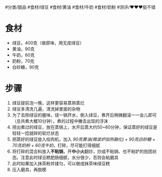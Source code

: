 #分类/甜品 
#食材/绿豆 #食材/黄油 #食材/牛奶 #食材/奶粉 
#测评/❤️❤️❤️挺不错 

# 食材
- 绿豆，400克（做原味，用无皮绿豆）
- 黄油，90克
- 牛奶，60克
- 奶粉，70克
- 白砂糖，90克

# 步骤
1. 绿豆提前泡一晚，这样更容易蒸熟蒸烂
2. 绿豆多清洗几遍，清洗掉里面的杂物
3. 为了去除绿豆的腥味，烧一锅开水，倒入绿豆，煮开后稍微翻滚一一会儿即可（总共煮大概10分钟），煮的过程中撇去出现的浮沫
4. 捞出煮过的绿豆，放在蒸锅上，水开后蒸大约50~60分钟，保证蒸好的绿豆是轻轻一捻就碎的软烂状态
5. 把蒸好的绿豆放入绞肉机，加入 *90克黄油(微波炉加热融化) + 90克白砂糖 + 70克奶粉 + 60克牛奶*，打碎，尽可能打得细腻
6. 将打碎的混合料放入**不粘锅**，开**中小火**翻炒，炒成不粘锅、也不粘铲的抱团状态。注意此时绿豆糕肥肠细腻，水分很少，否则会粘磨具
7. 此时如果加入抹茶粉并揉匀，可以做成抹茶味绿豆糕
8. 压入磨具，再脱模